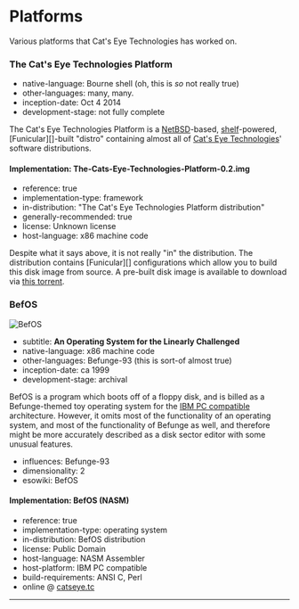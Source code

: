 Platforms
=========

Various platforms that Cat's Eye Technologies has worked on.

### The Cat's Eye Technologies Platform

*   native-language: Bourne shell (oh, this is *so* not really true)
*   other-languages: many, many.
*   inception-date: Oct 4 2014
*   development-stage: not fully complete

The Cat's Eye Technologies Platform is a [NetBSD][]-based,
[shelf][]-powered, [Funicular][]-built "distro" containing almost all of
[Cat's Eye Technologies][]' software distributions.

#### Implementation: The-Cats-Eye-Technologies-Platform-0.2.img

*   reference: true
*   implementation-type: framework
*   in-distribution: "The Cat's Eye Technologies Platform distribution"
*   generally-recommended: true
*   license: Unknown license
*   host-language: x86 machine code

Despite what it says above, it is not really "in" the distribution.
The distribution contains [Funicular][] configurations which allow
you to build this disk image from source.  A pre-built disk image
is available to download via
[this torrent](https://raw.githubusercontent.com/catseye/The-Platform/master/torrent/The-Cats-Eye-Technologies-Platform-0.2.torrent).

### BefOS

![BefOS](http://static.catseye.tc/images/screenshots/BefOS.png)

*   subtitle: **An Operating System for the Linearly Challenged**
*   native-language: x86 machine code
*   other-languages: Befunge-93 (this is sort-of almost true)
*   inception-date: ca 1999
*   development-stage: archival

BefOS is a program which boots off of a floppy disk, and is
billed as a Befunge-themed toy operating system for the
[IBM PC compatible][] architecture.  However, it omits
most of the functionality of an operating system, and most of the
functionality of Befunge as well, and therefore might be more
accurately described as a disk sector editor with some unusual
features.

*   influences: Befunge-93
*   dimensionality: 2
*   esowiki: BefOS

#### Implementation: BefOS (NASM)

*   reference: true
*   implementation-type: operating system
*   in-distribution: BefOS distribution
*   license: Public Domain
*   host-language: NASM Assembler
*   host-platform: IBM PC compatible
*   build-requirements: ANSI C, Perl
*   online @ [catseye.tc](http://catseye.tc/installation/BefOS)

- - - -

[NetBSD]: http://netbsd.org/
[shelf]: ../article/Tools.md#shelf
[Cat's Eye Technologies]: http://catseye.tc/
[IBM PC compatible]: ../article/Retrocomputing.md#ibm-pc-compatible

